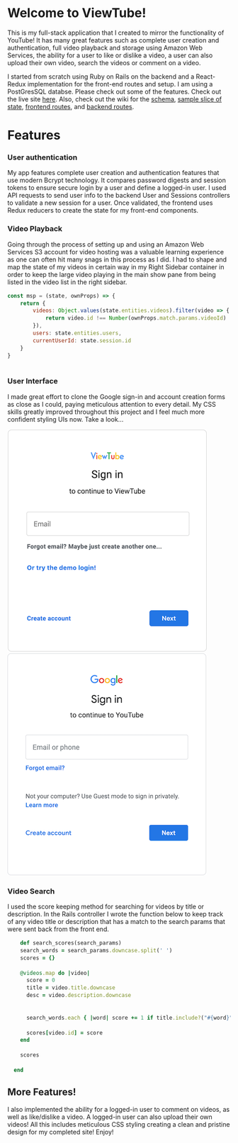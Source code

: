 # Welcome to ViewTube!

This is my full-stack application that I created to mirror the functionality of YouTube! It has many great features such as complete user creation and authentication, full video playback and storage using Amazon Web Services, the ability for a user to like or dislike a video, a user can also upload their own video, search the videos or comment on a video.

I started from scratch using Ruby on Rails on the backend and a React-Redux implementation for the front-end routes and setup. I am using a PostGresSQL databse. Please check out some of the features. Check out the live site [here](https://viewtube1.herokuapp.com/#/). Also, check out the wiki for the [schema](https://github.com/jjcazel/ViewTube/wiki/ViewTube-Schema), [sample slice of state](https://github.com/jjcazel/ViewTube/wiki/Sample-State), [frontend routes](https://github.com/jjcazel/ViewTube/wiki/Frontend-Routes), and [backend routes](https://github.com/jjcazel/ViewTube/wiki/Backend-Routes).

# Features
### User authentication
My app features complete user creation and authentication features that use modern Bcrypt technology. It compares password digests and session tokens to ensure secure login by a user and define a logged-in user. I used API requests to send user info to the backend User and Sessions controllers to validate a new session for a user. Once validated, the frontend uses Redux reducers to create the state for my front-end components.

### Video Playback
Going through the process of setting up and using an Amazon Web Services S3 account for video hosting was a valuable learning experience as one can often hit many snags in this process as I did. I had to shape and map the state of my videos in certain way in my Right Sidebar container in order to keep the large video playing in the main show pane from being listed in the video list in the right sidebar.

``` javascript
const msp = (state, ownProps) => {
    return {
        videos: Object.values(state.entities.videos).filter(video => {
            return video.id !== Number(ownProps.match.params.videoId)
        }),
        users: state.entities.users,
        currentUserId: state.session.id
    }
}
                          
```
### User Interface
I made great effort to clone the Google sign-in and account creation forms as close as I could, paying meticulous attention to every detail. My CSS skills greatly improved throughout this project and I feel much more confident styling UIs now. Take a look...

![signin](/app/assets/images/ViewTube_signin_450p.png) 
![Google signin](/app/assets/images/Google_sign_450p.png)

### Video Search
I used the score keeping method for searching for videos by title or description. In the Rails controller I wrote the function below to keep track of any video title or description that has a match to the search params that were sent back from the front end.

```ruby
    def search_scores(search_params)
    search_words = search_params.downcase.split(' ')
    scores = {}

    @videos.map do |video|
      score = 0
      title = video.title.downcase
      desc = video.description.downcase


      search_words.each { |word| score += 1 if title.include?("#{word}") || desc.include?("#{word}") }

      scores[video.id] = score
    end

    scores

  end
```

## More Features!
I also implemented the ability for a logged-in user to comment on videos, as well as like/dislike a video. A logged-in user can also upload their own videos! All this includes meticulous CSS styling creating a clean and pristine design for my completed site! Enjoy!
